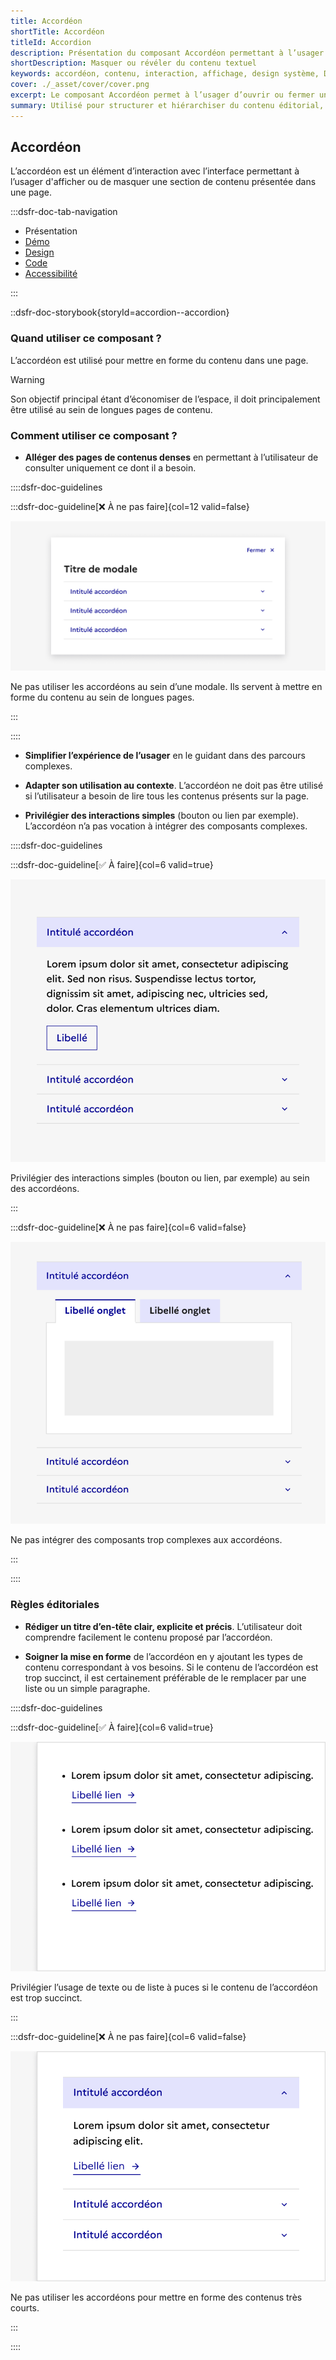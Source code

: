 ```yaml
---
title: Accordéon
shortTitle: Accordéon
titleId: Accordion
description: Présentation du composant Accordéon permettant à l’usager d’afficher ou de masquer une section de contenu pour alléger une page dense.
shortDescription: Masquer ou révéler du contenu textuel
keywords: accordéon, contenu, interaction, affichage, design système, DSFR, accessibilité, composant
cover: ./_asset/cover/cover.png
excerpt: Le composant Accordéon permet à l’usager d’ouvrir ou fermer une section de contenu dans une page, pour en faciliter la lecture et alléger la structure globale.
summary: Utilisé pour structurer et hiérarchiser du contenu éditorial, l’accordéon masque par défaut les informations secondaires pour ne révéler que ce que l’usager souhaite consulter. Il est particulièrement utile dans les longues pages de contenu. Il permet des interactions simples, peut être utilisé seul ou en groupe, et respecte des règles strictes de lisibilité et d’accessibilité.
---
```


## Accordéon

L’accordéon est un élément d’interaction avec l’interface permettant à l’usager d'afficher ou de masquer une section de contenu présentée dans une page.

:::dsfr-doc-tab-navigation

- Présentation
- [Démo](./demo/index.md)
- [Design](./design/index.md)
- [Code](./code/index.md)
- [Accessibilité](./accessibility/index.md)

:::

::dsfr-doc-storybook{storyId=accordion--accordion}

### Quand utiliser ce composant ?

L’accordéon est utilisé pour mettre en forme du contenu dans une page.

> [!WARNING]
> Son objectif principal étant d’économiser de l’espace, il doit principalement être utilisé au sein de longues pages de contenu.

### Comment utiliser ce composant ?

- **Alléger des pages de contenus denses** en permettant à l’utilisateur de consulter uniquement ce dont il a besoin.

::::dsfr-doc-guidelines

:::dsfr-doc-guideline[❌ À ne pas faire]{col=12 valid=false}

![](./_asset/use/dont-1.png)

Ne pas utiliser les accordéons au sein d’une modale. Ils servent à mettre en forme du contenu au sein de longues pages.

:::

::::

- **Simplifier l’expérience de l’usager** en le guidant dans des parcours complexes.

- **Adapter son utilisation au contexte**. L’accordéon ne doit pas être utilisé si l’utilisateur a besoin de lire tous les contenus présents sur la page.

- **Privilégier des interactions simples** (bouton ou lien par exemple). L’accordéon n’a pas vocation à intégrer des composants complexes.

::::dsfr-doc-guidelines

:::dsfr-doc-guideline[✅ À faire]{col=6 valid=true}

![](./_asset/use/do-1.png)

Privilégier des interactions simples (bouton ou lien, par exemple) au sein des accordéons.

:::

:::dsfr-doc-guideline[❌ À ne pas faire]{col=6 valid=false}

![](./_asset/use/dont-2.png)

Ne pas intégrer des composants trop complexes aux accordéons.

:::

::::

### Règles éditoriales

- **Rédiger un titre d’en-tête clair, explicite et précis**. L’utilisateur doit comprendre facilement le contenu proposé par l’accordéon.

- **Soigner la mise en forme** de l’accordéon en y ajoutant les types de contenu correspondant à vos besoins. Si le contenu de l’accordéon est trop succinct, il est certainement préférable de le remplacer par une liste ou un simple paragraphe.

::::dsfr-doc-guidelines

:::dsfr-doc-guideline[✅ À faire]{col=6 valid=true}

![](./_asset/edit/do-1.png)

Privilégier l’usage de texte ou de liste à puces si le contenu de l’accordéon est trop succinct.

:::

:::dsfr-doc-guideline[❌ À ne pas faire]{col=6 valid=false}

![](./_asset/edit/dont-1.png)

Ne pas utiliser les accordéons pour mettre en forme des contenus très courts.

:::

::::
